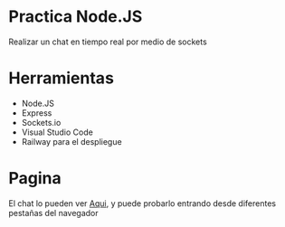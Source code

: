 # Practica Node.JS
Realizar un chat en tiempo real por medio de sockets

# Herramientas
* Node.JS 
* Express
* Sockets.io
* Visual Studio Code
* Railway para el despliegue

# Pagina
El chat lo pueden ver [Aqui](https://practica-nodejs-production.up.railway.app/), y puede probarlo entrando desde diferentes pestañas del navegador

